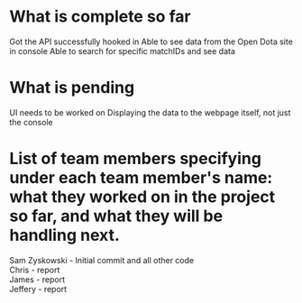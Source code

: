# What is complete so far

Got the API successfully hooked in
Able to see data from the Open Dota site in console
Able to search for specific matchIDs and see data

# What is pending

UI needs to be worked on
Displaying the data to the webpage itself, not just the console 

# List of team members specifying under each team member's name: what they worked on in the project so far, and what they will be handling next.

Sam Zyskowski - Initial commit and all other code  <br/>
Chris - report  <br/>
James - report <br/>
Jeffery - report  <br/>
